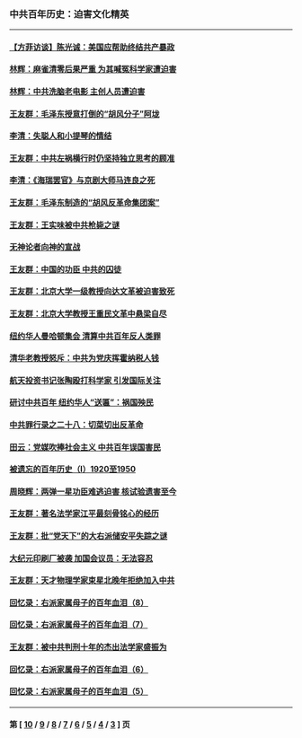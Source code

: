 ### 中共百年历史：迫害文化精英
---
#### [【方菲访谈】陈光诚：美国应帮助终结共产暴政](../../pages/nf1176111/n13759521.md?06160430) 
#### [林辉：麻雀清零后果严重 为其喊冤科学家遭迫害](../../pages/nf1176111/n13746900.md?06160430) 
#### [林辉：中共洗脑老电影 主创人员遭迫害](../../pages/nf1176111/n13699437.md?06160430) 
#### [王友群：毛泽东授意打倒的“胡风分子”阿垅](../../pages/nf1176111/n13592541.md?06160430) 
#### [李清：失聪人和小提琴的情结](../../pages/nf1176111/n13459280.md?06160430) 
#### [王友群：中共左祸横行时仍坚持独立思考的顾准](../../pages/nf1176111/n13444722.md?06160430) 
#### [李清：《海瑞罢官》与京剧大师马连良之死](../../pages/nf1176111/n13412316.md?06160430) 
#### [王友群：毛泽东制造的“胡风反革命集团案”](../../pages/nf1176111/n13324909.md?06160430) 
#### [王友群：王实味被中共枪毙之谜](../../pages/nf1176111/n13307502.md?06160430) 
#### [无神论者向神的宣战](../../pages/nf1176111/n13281535.md?06160430) 
#### [王友群：中国的功臣 中共的囚徒](../../pages/nf1176111/n13291790.md?06160430) 
#### [王友群：北京大学一级教授向达文革被迫害致死](../../pages/nf1176111/n13150966.md?06160430) 
#### [王友群：北京大学教授王重民文革中悬梁自尽](../../pages/nf1176111/n13084645.md?06160430) 
#### [纽约华人曼哈顿集会 清算中共百年反人类罪](../../pages/nf1176111/n13084157.md?06160430) 
#### [清华老教授怒斥：中共为党庆挥霍纳税人钱](../../pages/nf1176111/n13071430.md?06160430) 
#### [航天投资书记张陶殴打科学家 引发国际关注](../../pages/nf1176111/n13069132.md?06160430) 
#### [研讨中共百年 纽约华人“送匾”：祸国殃民](../../pages/nf1176111/n13057367.md?06160430) 
#### [中共罪行录之二十八：切菜切出反革命](../../pages/nf1176111/n13030600.md?06160430) 
#### [田云：党媒吹捧社会主义 中共百年误国害民](../../pages/nf1176111/n13006682.md?06160430) 
#### [被遗忘的百年历史（I）1920至1950](../../pages/nf1176111/n12986411.md?06160430) 
#### [周晓辉：两弹一星功臣难逃迫害 核试验遗害至今](../../pages/nf1176111/n12974997.md?06160430) 
#### [王友群：著名法学家江平最刻骨铭心的经历](../../pages/nf1176111/n12970787.md?06160430) 
#### [王友群：批“党天下”的大右派储安平失踪之谜](../../pages/nf1176111/n12954229.md?06160430) 
#### [大纪元印刷厂被袭 加国会议员：无法容忍](../../pages/nf1176111/n12883028.md?06160430) 
#### [王友群：天才物理学家束星北晚年拒绝加入中共](../../pages/nf1176111/n12792913.md?06160430) 
#### [回忆录：右派家属母子的百年血泪（8）](../../pages/nf1176111/n12706196.md?06160430) 
#### [回忆录：右派家属母子的百年血泪（7）](../../pages/nf1176111/n12706191.md?06160430) 
#### [王友群：被中共判刑十年的杰出法学家盛振为](../../pages/nf1176111/n12706141.md?06160430) 
#### [回忆录：右派家属母子的百年血泪（6）](../../pages/nf1176111/n12698863.md?06160430) 
#### [回忆录：右派家属母子的百年血泪（5）](../../pages/nf1176111/n12692515.md?06160430) 

---
#### 第 [ [10](./10.md?06160430) / [9](./9.md?06160430) / [8](./8.md?06160430) / [7](./7.md?06160430) / [6](./6.md?06160430) / [5](./5.md?06160430) / [4](./4.md?06160430) / [3](./3.md?06160430) ] 页

